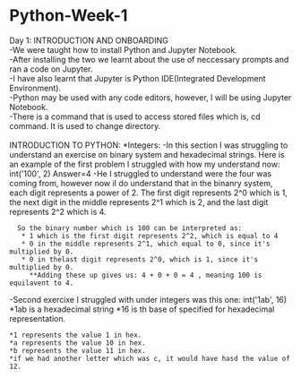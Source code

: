 # Python-Week-1
Day 1: INTRODUCTION AND ONBOARDING <br>
-We were taught how to install Python and Jupyter Notebook.<br>
-After installing the two we learnt about the use of neccessary prompts and ran a code on Jupyter.<br>
-I have also learnt that Jupyter is Python IDE(Integrated Development Environment).<br>
-Python may be used with any code editors, however, I will be using Jupyter Notebook.<br>
-There is a command that is used to access stored files which is, cd command. It is used to change directory.<br>
<br>
INTRODUCTION TO PYTHON:
 *Integers:
  -In this section I was struggling to understand an exercise on binary system and hexadecimal strings.
    Here is an example of the first problem I struggled with how my understand now:
     int('100', 2)
     Answer=4
     -He I struggled to understand were the four was coming from, however now iI do understand that in the binanry system, each digit 
      represents a power of 2. The first digit represents 2^0 which is 1, the next digit in the middle represents 2^1 which is 2, and the 
      last digit represents 2^2 which is 4.

      So the binary number which is 100 can be interpreted as:
       * 1 which is the first digit represents 2^2, which is equal to 4
       * 0 in the middle represents 2^1, which equal to 0, since it's multiplied by 0.
       * 0 in thelast digit represents 2^0, which is 1, since it's multiplied by 0.
         **Adding these up gives us: 4 + 0 + 0 = 4 , meaning 100 is equilavent to 4.
 -Second exercixe I struggled with under integers was this one:
    int('1ab', 16)
    *1ab is a hexadecimal string
    *16 is th base of specified for hexadecimal representation.

    *1 represents the value 1 in hex.
    *a represents the value 10 in hex.
    *b represents the value 11 in hex.
    *if we had another letter which was c, it would have hasd the value of 12.

